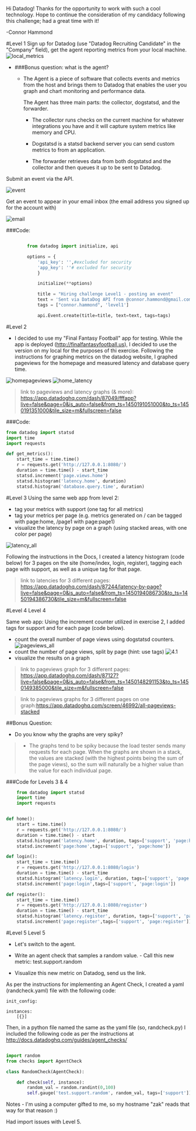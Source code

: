 Hi Datadog!  Thanks for the opportunity to work with such a cool technology.  Hope to continue the consideration of my candidacy following this challenge; had a great time with it!

-Connor Hammond

#Level 1
Sign up for Datadog (use "Datadog Recruiting Candidate" in the "Company" field), get the agent reporting metrics from your local machine.
![local_metrics](/images/host_metrics.png)

- ###Bonus question: what is the agent?
    - The Agent is a piece of software that collects events and metrics from the host and brings them to Datadog that enables the user you graph and chart monitoring and performance data.

        The Agent has three main parts: the collector, dogstatsd, and the forwarder.
        - The collector runs checks on the current machine for whatever integrations you have and it will capture system metrics like memory and CPU.

        - Dogstatsd is a statsd backend server you can send custom metrics to from an application.

        - The forwarder retrieves data from both dogstatsd and the collector and then queues it up to be sent to Datadog.

Submit an event via the API.

![event](images/event_mention.png)

Get an event to appear in your email inbox (the email address you signed up for the account with)

![email](images/email.png)


###Code:
```python

        from datadog import initialize, api

        options = {
            'api_key': '',#excluded for security
            'app_key': ''# excluded for security
            }

            initialize(**options)

            title = "Hiring challenge Level1 - posting an event"
            text = 'Sent via DataDog API from @connor.hammond@gmail.com'
            tags = ["connor.hammond", 'level1']

            api.Event.create(title=title, text=text, tags=tags)
```
#Level 2

- I decided to use my "Final Fantasy Football" app for testing.  While the app is deployed (http://finalfantasyfootball.us), I decided to use the version on my local for the purposes of thi exercise.  Following the instructions for graphing metrics on the datadog website, I graphed pageviews for the homepage and measured latency and database query time.

![homepageviews](/images/home_page_views_by_second.png)
![home_latency](/images/latency_home.png)
>link to pageviews and latency graphs (& more):            https://app.datadoghq.com/dash/87049/fffapp?live=false&page=0&is_auto=false&from_ts=1450191051000&to_ts=1450191351000&tile_size=m&fullscreen=false

###Code:

```python
from datadog import statsd
import time
import requests

def get_metrics():
    start_time = time.time()
    r = requests.get('http://127.0.0.1:8080/')
    duration = time.time() - start_time
    statsd.increment('page.views.home')
    statsd.histogram('latency.home', duration)
    statsd.histogram('database.query.time', duration)
```

#Level 3
Using the same web app from level 2:

- tag your metrics with support (one tag for all metrics)
- tag your metrics per page (e.g. metrics generated on / can be tagged with page:home, /page1 with page:page1)
- visualize the latency by page on a graph (using stacked areas, with one color per page)

![latency_all](/images/latencies.png)

Following the instructions in the Docs, I created a latency histogram (code below) for 3 pages on the site (home/index, login, register), tagging each page with support, as well as a unique tag for that page.

>link to latencies for 3 different pages:
https://app.datadoghq.com/dash/87244/latency-by-page?live=false&page=0&is_auto=false&from_ts=1450194086730&to_ts=1450194386730&tile_size=m&fullscreen=false

#Level 4
Level 4

Same web app:
Using the increment counter utilized in exercise 2, I added tags for support and for each page (code below).

- count the overall number of page views using dogstatsd counters.
![pageviews_all](/images/pageviews_all.png)
- count the number of page views, split by page (hint: use tags)
![4.1](/images/4.1.png)
- visualize the results on a graph

>link to pageviews graph for 3 different pages: https://app.datadoghq.com/dash/87127?live=false&page=0&is_auto=false&from_ts=1450148291153&to_ts=1450149385000&tile_size=m&fullscreen=false

>link to pageviews graphs for 3 different pages on one graph:https://app.datadoghq.com/screen/46992/all-pageviews-stacked

##Bonus Question:

- Do you know why the graphs are very spiky?
>- The graphs tend to be spiky because the load tester sends many requests for each page.  When the graphs are shown in a stack, the values are stacked (with the highest points being the sum of the page views), so the sum will naturally be a higher value than the value for each individual page.


###Code for Levels 3 & 4

```python
    from datadog import statsd
    import time
    import requests


def home():
    start = time.time()
    r = requests.get('http://127.0.0.1:8080/')
    duration = time.time() - start
    statsd.histogram('latency.home', duration, tags=['support', 'page:home'])
    statsd.increment('page:home',tags=['support', 'page:home'])

def login():
    start_time = time.time()
    r = requests.get('http://127.0.0.1:8080/login')
    duration = time.time() - start_time
    statsd.histogram('latency.login', duration, tags=['support', 'page:login'])
    statsd.increment('page:login',tags=['support', 'page:login'])

def register():
    start_time = time.time()
    r = requests.get('http://127.0.0.1:8080/register')
    duration = time.time() - start_time
    statsd.histogram('latency.register', duration, tags=['support', 'page:register'])
    statsd.increment('page:register',tags=['support', 'page:register'])
```

#Level 5
Level 5

- Let's switch to the agent.

- Write an agent check that samples a random value.     - Call this new metric: test.support.random
- Visualize this new metric on Datadog, send us the link.

As per the instructions for implementing an Agent Check, I created a yaml (randcheck.yaml) file with the following code:

```
init_config:

instances:
    [{}]
```
Then, in a python file named the same as the yaml file (so, randcheck.py) I included the following code as per the instructions at http://docs.datadoghq.com/guides/agent_checks/

```python

import random
from checks import AgentCheck

class RandomCheck(AgentCheck):

    def check(self, instance):
        random_val = random.randint(0,100)
        self.gauge('test.support.random', random_val, tags=['support'])
```

Notes - I'm using a computer gifted to me, so my hostname "zak" reads that way for that reason :)

Had import issues with Level 5.
